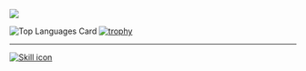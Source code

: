 
[![](https://raw.githubusercontent.com/AD58-3104/AD58-3104/master/profile-summary-card-output/solarized/0-profile-details.svg)](https://github.com/AD58-3104/github-profile-summary-cards)
<!--![GitHub Profile Summary Card](https://github-profile-summary-cards.vercel.app/api/cards/profile-details?username={AD58-3104}&theme={2077})  -->
![Top Languages Card](https://github-readme-stats.vercel.app/api/top-langs/?username=AD58-3104&theme=shades-of-purple)
[![trophy](https://github-profile-trophy.vercel.app/?username=AD58-3104&theme=tokyonight)](https://github.com/ryo-ma/github-profile-trophy)
<!--
**AD58-3104/AD58-3104** is a ✨ _special_ ✨ repository because its `README.md` (this file) appears on your GitHub profile.

Here are some ideas to get you started:

- 🔭 I’m currently working on ...
- 🌱 I’m currently learning ...
- 👯 I’m looking to collaborate on ...
- 🤔 I’m looking for help with ...
- 💬 Ask me about ...
- 📫 How to reach me: ...
- 😄 Pronouns: ...
- ⚡ Fun fact: ...
-->
--- 
[![Skill icon](https://skillicons.dev/icons?i=linux,cpp,cmake,python,bash,vscode,qt)](https://skillicons.dev)
